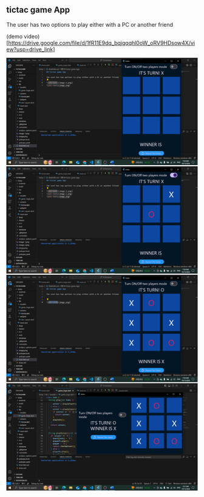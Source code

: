 ## tictac game App

The user has two options to play either with a PC or another friend 

(demo video)[https://drive.google.com/file/d/1fR11E9dq_bqjqqqhl0oW_oRV9HDsow4X/view?usp=drive_link]

![alt text](image-2.png)
![alt text](image-3.png)
![alt text](image-1.png)
![alt text](image.png)
